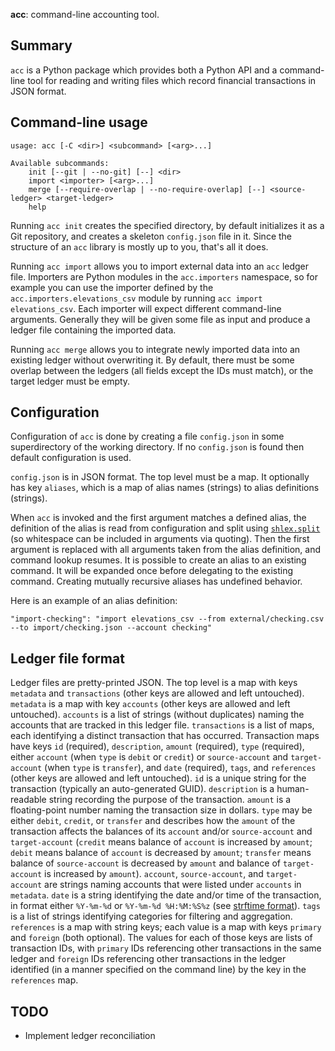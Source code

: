 **acc**: command-line accounting tool.

## Summary

`acc` is a Python package which provides both a Python API and a
command-line tool for reading and writing files which record financial
transactions in JSON format.

## Command-line usage

    usage: acc [-C <dir>] <subcommand> [<arg>...]

    Available subcommands:
        init [--git | --no-git] [--] <dir>
        import <importer> [<arg>...]
        merge [--require-overlap | --no-require-overlap] [--] <source-ledger> <target-ledger>
        help

Running `acc init` creates the specified directory, by default
initializes it as a Git repository, and creates a skeleton
`config.json` file in it. Since the structure of an `acc` library is
mostly up to you, that's all it does.

Running `acc import` allows you to import external data into an `acc`
ledger file. Importers are Python modules in the `acc.importers`
namespace, so for example you can use the importer defined by the
`acc.importers.elevations_csv` module by running `acc import
elevations_csv`. Each importer will expect different command-line
arguments. Generally they will be given some file as input and produce
a ledger file containing the imported data.

Running `acc merge` allows you to integrate newly imported data into
an existing ledger without overwriting it. By default, there must be
some overlap between the ledgers (all fields except the IDs must
match), or the target ledger must be empty.

## Configuration

Configuration of `acc` is done by creating a file `config.json` in
some superdirectory of the working directory. If no `config.json` is
found then default configuration is used.

`config.json` is in JSON format. The top level must be a map. It
optionally has key `aliases`, which is a map of alias names (strings)
to alias definitions (strings).

When `acc` is invoked and the first argument matches a defined alias,
the definition of the alias is read from configuration and split
using [`shlex.split`][shlex] (so whitespace can be included in
arguments via quoting). Then the first argument is replaced with all
arguments taken from the alias definition, and command lookup resumes.
It is possible to create an alias to an existing command. It will be
expanded once before delegating to the existing command. Creating
mutually recursive aliases has undefined behavior.

Here is an example of an alias definition:

    "import-checking": "import elevations_csv --from external/checking.csv --to import/checking.json --account checking"

## Ledger file format

Ledger files are pretty-printed JSON. The top level is a map with keys
`metadata` and `transactions` (other keys are allowed and left
untouched). `metadata` is a map with key `accounts` (other keys are
allowed and left untouched). `accounts` is a list of strings (without
duplicates) naming the accounts that are tracked in this ledger file.
`transactions` is a list of maps, each identifying a distinct
transaction that has occurred. Transaction maps have keys `id`
(required), `description`, `amount` (required), `type` (required),
either `account` (when `type` is `debit` or `credit`) or
`source-account` and `target-account` (when `type` is `transfer`), and
`date` (required), `tags`, and `references` (other keys are allowed
and left untouched). `id` is a unique string for the transaction
(typically an auto-generated GUID). `description` is a human-readable
string recording the purpose of the transaction. `amount` is a
floating-point number naming the transaction size in dollars. `type`
may be either `debit`, `credit`, or `transfer` and describes how the
`amount` of the transaction affects the balances of its `account`
and/or `source-account` and `target-account` (`credit` means balance
of `account` is increased by `amount`; `debit` means balance of
`account` is decreased by `amount`; `transfer` means balance of
`source-account` is decreased by `amount` and balance of
`target-account` is increased by `amount`). `account`,
`source-account`, and `target-account` are strings naming accounts
that were listed under `accounts` in `metadata`. `date` is a string
identifying the date and/or time of the transaction, in format either
`%Y-%m-%d` or `%Y-%m-%d %H:%M:%S%z` (see [strftime format][strftime]).
`tags` is a list of strings identifying categories for filtering and
aggregation. `references` is a map with string keys; each value is a
map with keys `primary` and `foreign` (both optional). The values for
each of those keys are lists of transaction IDs, with `primary` IDs
referencing other transactions in the same ledger and `foreign` IDs
referencing other transactions in the ledger identified (in a manner
specified on the command line) by the key in the `references` map.

## TODO

* Implement ledger reconciliation

[shlex]: https://docs.python.org/3/library/shlex.html#shlex.split
[strftime]: http://strftime.org/
